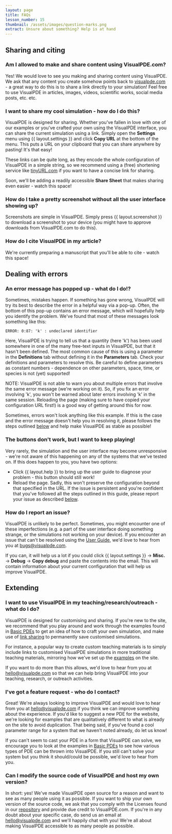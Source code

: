 ```yaml
---
layout: page
title: FAQs
lesson_number: 15
thumbnail: /assets/images/question-marks.png
extract: Unsure about something? Help is at hand
---
```


## Sharing and citing

### Am I allowed to make and share content using VisualPDE.com?
Yes! We would love to see you making and sharing content using VisualPDE. We ask that any content you create somehow points back to [visualpde.com](https://visualpde.com) - a great way to do this is to share a link directly to your simulation! Feel free to use VisualPDE in articles, images, videos, scientific works, social media posts, etc. etc.

### I want to share my cool simulation - how do I do this? <a id="linkSharing">
VisualPDE is designed for sharing. Whether you've fallen in love with one of our examples or you've crafted your own using the VisualPDE interface, you can share the current simulation using a link. Simply open the **Settings** menu using {{ layout.settings }} and click **Copy URL** at the bottom of the menu. This puts a URL on your clipboard that you can share anywhere by pasting! It's that easy!

These links can be quite long, as they encode the whole configuration of VisualPDE in a simple string, so we recommend using a (free) shortening service like [tinyURL.com](https://tinyurl.com/app) if you want to have a concise link for sharing.

Soon, we'll be adding a readily accessible **Share Sheet** that makes sharing even easier - watch this space!

### How do I take a pretty screenshot without all the user interface showing up?
Screenshots are simple in VisualPDE. Simply press {{ layout.screenshot }} to download a screenshot to your device (you might have to approve downloads from VisualPDE.com to do this).

### How do I cite VisualPDE in my article?
We're currently preparing a manuscript that you'll be able to cite - watch this space!

## Dealing with errors

### An error message has popped up - what do I do!?
Sometimes, mistakes happen. If something has gone wrong, VisualPDE will try its best to describe the error in a helpful way via a pop-up. Often, the bottom of this pop-up contains an error message, which will hopefully help you identify the problem. We've found that most of these messages look something like this:

```
ERROR: 0:87: 'k' : undeclared identifier
```

Here, VisualPDE is trying to tell us that a quantity (here 'k') has been used somewhere in one of the many free-text inputs in VisualPDE, but that it hasn't been defined. The most common cause of this is using a parameter in the **Definitions** tab without defining it in the **Parameters** tab. Check your definitions and parameters to resolve this. Be careful to define parameters as constant numbers - dependence on other parameters, space, time, or species is not (yet) supported!

NOTE: VisualPDE is not able to warn you about multiple errors that involve the same error message (we're working on it). So, if you fix an error involving 'k', you won't be warned about later errors involving 'k' in the same session. Reloading the page (making sure to have copied your configuration URL first!) is a good way of getting around this for now.

Sometimes, errors won't look anything like this example. If this is the case and the error message doesn't help you in resolving it, please follows the steps outlined [below](#error) and help make VisualPDE as stable as possible!

### The buttons don't work, but I want to keep playing!
Very rarely, the simulation and the user interface may become unresponsive - we're not aware of this happening on any of the systems that we've tested on. If this does happen to you, you have two options: 
* Click {{ layout.help }} to bring up the user guide to diagnose your problem - this button should still work!
* Reload the page. Sadly, this won't preserve the configuration beyond that specified in the URL.
If the issue is persistent and you're confident that you've followed all the steps outlined in this guide, please report your issue as described [below](#error). 

### How do I report an issue? <a id='error'>
VisualPDE is unlikely to be perfect. Sometimes, you might encounter one of these imperfections (e.g. a part of the user interface doing something strange, or the simulations not working on your device). If you encounter an issue that can't be resolved using the [User Guide](/user-guide), we'd love to hear from you at [bugs@visualpde.com](mailto:bugs@visualpde.com).

If you can, it will help us a lot if you could click <span class='click_sequence'>{{ layout.settings }} → **Misc.** → **Debug** → **Copy debug**</span> and paste the contents into the email. This will contain information about your current configuration that will help us improve VisualPDE.

## Extending

### I want to use VisualPDE in my teaching/research/outreach - what do I do?
VisualPDE is designed for customising and sharing. If you're new to the site, we recommend that you play around and work through the examples found in [Basic PDEs](/basic-pdes/) to get an idea of how to craft your own simulation, and make use of [link sharing](#linkSharing) to permanently save customised simulations.

For instance, a popular way to create custom teaching materials is to simply include links to customised VisualPDE simulations in more traditional teaching materials, mirroring how we've set up the [examples](/basic-pdes/) on the site.

If you want to do more than this allows, we'd love to hear from you at [hello@visualpde.com](mailto:hello@visualpde.com) so that we can help bring VisualPDE into your teaching, research, or outreach activities.

### I've got a feature request - who do I contact?
Great! We're always looking to improve VisualPDE and would love to hear from you at [hello@visualpde.com](mailto:hello@visualpde.com) if you think we can improve something about the experience. If you'd like to suggest a new PDE for the website, we're looking for examples that are qualitatively different to what is already on the site to avoid duplication. That being said, if you've found a cool parameter range for a system that we haven't noted already, do let us know!

If you can't seem to cast your PDE in a form that VisualPDE can solve, we encourage you to look at the examples in [Basic PDEs](/basic-pdes/) to see how various types of PDE can be thrown into VisualPDE. If you still can't solve your system but you think it should/could be possible, we'd love to hear from you.

### Can I modify the source code of VisualPDE and host my own version?
In short: yes! We've made VisualPDE open source for a reason and want to see as many people using it as possible. If you want to ship your own version of the source code, we ask that you comply with the Licenses found in our [repository](https://github.com/Pecnut/visual-pde) and provide due credit to VisualPDE.com. If you're in any doubt about your specific case, do send us an email at [hello@visualpde.com](mailto:hello@visualpde.com) and we'll happily chat with you! We're all about making VisualPDE accessible to as many people as possible.